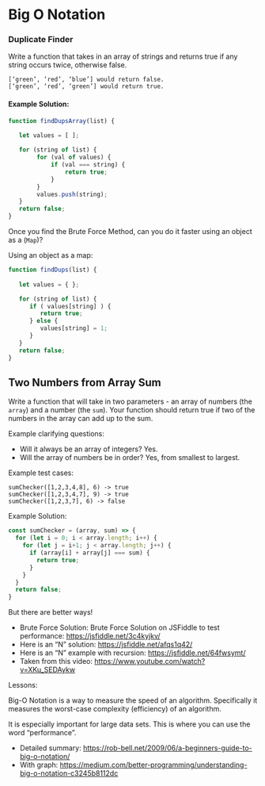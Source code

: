# Big O Notation


### Duplicate Finder

Write a function that takes in an array of strings and returns true if any string occurs twice, otherwise false.

	[‘green’, ‘red’, ‘blue’] would return false.
	[‘green’, ‘red’, ‘green’] would return true.

#### Example Solution:
```JavaScript
function findDupsArray(list) {
	
   let values = [ ];

   for (string of list) {
        for (val of values) {
            if (val === string) {
                return true;
            } 
        } 
        values.push(string);
   }  
   return false;
}
```

Once you find the Brute Force Method, can you do it faster using an object as a (`Map`)?

Using an object as a map:
```JavaScript
function findDups(list) {
	
   let values = { };

   for (string of list) {
      if ( values[string] ) {
         return true;
      } else {
         values[string] = 1;
      }
   }  
   return false;
}
```

## Two Numbers from Array Sum

Write a function that will take in two parameters - an array of numbers (the `array`) and a number (the `sum`). Your function should return true if two of the numbers in the array can add up to the sum.

Example clarifying questions:

- Will it always be an array of integers? Yes.
- Will the array of numbers be in order? Yes, from smallest to largest.

Example test cases:

```
sumChecker([1,2,3,4,8], 6) -> true
sumChecker([1,2,3,4,7], 9) -> true
sumChecker([1,2,3,7], 6) -> false
```

Example Solution:

```JavaScript
const sumChecker = (array, sum) => {
  for (let i = 0; i < array.length; i++) {
    for (let j = i+1; j < array.length; j++) {
      if (array[i] + array[j] === sum) {
        return true;
      }
    }
  }
  return false;
}
```

But there are better ways!

- Brute Force Solution: Brute Force Solution on JSFiddle to test performance: https://jsfiddle.net/3c4kyjkv/
- Here is an “N” solution: https://jsfiddle.net/afqs1q42/
- Here is an “N” example with recursion: https://jsfiddle.net/64fwsymt/
- Taken from this video: https://www.youtube.com/watch?v=XKu_SEDAykw

Lessons:

Big-O Notation is a way to measure the speed of an algorithm. Specifically it measures the worst-case complexity (efficiency) of an algorithm.

It is especially important for large data sets. This is where you can use the word “performance”.

- Detailed summary: https://rob-bell.net/2009/06/a-beginners-guide-to-big-o-notation/
- With graph: https://medium.com/better-programming/understanding-big-o-notation-c3245b8112dc